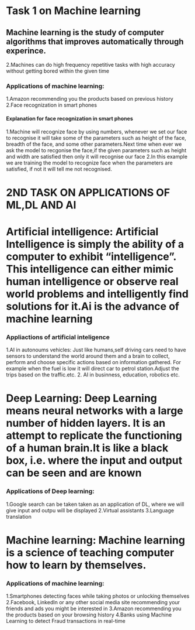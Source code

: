 # Task 1 on Machine learning
## Machine learning is the study of computer algorithms that improves automatically through experince.
 2.Machines can do high frequency repetitive tasks with high accuracy without getting bored within the given time
### Applications of machine learning:
1.Amazon recommending you the products based on previous history
2.Face recognization in smart phones
#### Explanation for face recognization in smart phones
 1.Machine will recognize face by using numbers, whenever we set our face to recognise it will take some of the parameters such as height of the face, breadth of the face, and some other parameters.Next time when ever we ask the model to recgonise the face,if the given parameters such as height and width are satisfied then only it will recognise our face
 2.In this example we are training the model to recognize face when the parameters are satisfied, if not it will tell me not recognised.

# 2ND TASK ON APPLICATIONS OF ML,DL AND AI

#  Artificial intelligence: Artificial Intelligence is simply the ability of a computer to exhibit “intelligence”. This intelligence can either mimic human intelligence or observe real world problems and intelligently find solutions for it.Ai is the advance of machine learning
### Appliactions of artificial inteligence
  1.AI in autonoums vehicles: Just like humans,self driving cars need to have sensors to understand the world around them and a brain to collect, perform and choose specific actions based on information gathered. For example when the fuel is low it will direct car to petrol station.Adjust the trips based on the traffic.etc.
   2. AI in businness, education, robotics etc.

# Deep Learning: Deep Learning means neural networks with a large number of hidden layers. It is an attempt to replicate the functioning of a human brain.It is like a black box, i.e. where the input and output can be seen and are known
### Applications of Deep learning: 
1.Google search can be taken taken as an application of DL, where we will give input and outpu will be displayed
2.Virtual assistants
3.Language translation 


# Machine learning: Machine learning is a science of teaching computer how to learn by themselves.
### Applications of machine learning:
1.Smartphones detecting faces while taking photos or unlocking themselves
2.Facebook, LinkedIn or any other social media site recommending your friends and ads you might be interested in
3.Amazon recommending you the products based on your browsing history
4.Banks using Machine Learning to detect Fraud transactions in real-time

